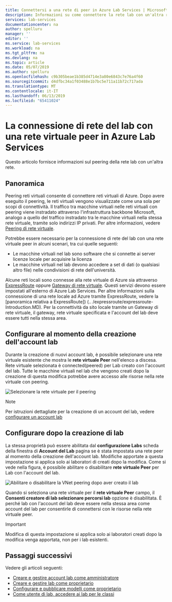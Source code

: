 ```yaml
---
title: Connettersi a una rete di peer in Azure Lab Services | Microsoft Docs
description: Informazioni su come connettere la rete lab con un'altra rete come peer. Ad esempio, è possibile connettere la rete di scuola/università in locale con la rete virtuale del Lab in Azure.
services: lab-services
documentationcenter: na
author: spelluru
manager: ''
editor: ''
ms.service: lab-services
ms.workload: na
ms.tgt_pltfrm: na
ms.devlang: na
ms.topic: article
ms.date: 05/07/2019
ms.author: spelluru
ms.openlocfilehash: c9b305beae1b385d4714e3a80e6843c7e76a4f60
ms.sourcegitcommit: d4dfbc34a1f03488e1b7bc5e711a11b72c717ada
ms.translationtype: MT
ms.contentlocale: it-IT
ms.lasthandoff: 06/13/2019
ms.locfileid: "65411024"
---
```

# <a name="connect-your-labs-network-with-a-peer-virtual-network-in-azure-lab-services"></a>La connessione di rete del lab con una rete virtuale peer in Azure Lab Services 
Questo articolo fornisce informazioni sul peering della rete lab con un'altra rete. 

## <a name="overview"></a>Panoramica
Peering reti virtuali consente di connettere reti virtuali di Azure. Dopo avere eseguito il peering, le reti virtuali vengono visualizzate come una sola per scopi di connettività. Il traffico tra macchine virtuali nelle reti virtuali con peering viene instradato attraverso l'infrastruttura backbone Microsoft, analogo a quello del traffico instradato tra le macchine virtuali nella stessa rete virtuale, tramite solo indirizzi IP privati. Per altre informazioni, vedere [Peering di rete virtuale](../../virtual-network/virtual-network-peering-overview.md).

Potrebbe essere necessario per la connessione di rete del lab con una rete virtuale peer in alcuni scenari, tra cui quelle seguenti:

- Le macchine virtuali nel lab sono software che si connette ai server licenze locale per acquisire la licenza
- Le macchine virtuali nel lab devono accedere a set di dati (o qualsiasi altro file) nelle condivisioni di rete dell'università. 

Alcune reti locali sono connesse alla rete virtuale di Azure sia attraverso [ExpressRoute](../../expressroute/expressroute-introduction.md) oppure [Gateway di rete virtuale](../../vpn-gateway/vpn-gateway-about-vpngateways.md). Questi servizi devono essere impostati all'esterno di Azure Lab Services. Per altre informazioni sulla connessione di una rete locale ad Azure tramite ExpressRoute, vedere la [panoramica relativa a ExpressRoute]) (.. /expressroute/expressroute-Introduction.MD). Per la connettività da sito locale tramite un Gateway di rete virtuale, il gateway, rete virtuale specificata e l'account del lab deve essere tutti nella stessa area.

## <a name="configure-at-the-time-of-lab-account-creation"></a>Configurare al momento della creazione dell'account lab
Durante la creazione di nuovi account lab, è possibile selezionare una rete virtuale esistente che mostra le **rete virtuale Peer** nell'elenco a discesa. Rete virtuale selezionata è connected(peered) per Lab creato con l'account del lab. Tutte le macchine virtuali nel lab che vengono creati dopo la creazione di questa modifica potrebbe avere accesso alle risorse nella rete virtuale con peering. 

![Selezionare la rete virtuale per il peering](../media/how-to-connect-peer-virtual-network/select-vnet-to-peer.png)

> [!NOTE]
> Per istruzioni dettagliate per la creazione di un account del lab, vedere [configurare un account lab](tutorial-setup-lab-account.md)


## <a name="configure-after-the-lab-is-created"></a>Configurare dopo la creazione di lab
La stessa proprietà può essere abilitata dal **configurazione Labs** scheda della finestra di **Account del Lab** pagina se è stata impostata una rete peer al momento della creazione dell'account lab. Modifiche apportate a questa impostazione si applica solo ai laboratori di creati dopo la modifica. Come si vede nella figura, è possibile abilitare o disabilitare **rete virtuale Peer** per Lab con l'account del lab. 

![Abilitare o disabilitare la VNet peering dopo aver creato il lab](../media/how-to-connect-peer-virtual-network/select-vnet-to-peer-existing-lab.png) 

Quando si seleziona una rete virtuale per il **rete virtuale Peer** campo, il **Consenti creatore di lab selezionare percorsi lab** opzione è disabilitata. È perché lab con l'account del lab deve essere nella stessa area come account del lab per consentirle di connettersi con le risorse nella rete virtuale peer. 

> [!IMPORTANT]
> Modifica di questa impostazione si applica solo ai laboratori creati dopo la modifica venga apportata, non per i lab esistenti. 


## <a name="next-steps"></a>Passaggi successivi
Vedere gli articoli seguenti:

- [Creare e gestire account lab come amministratore](how-to-manage-lab-accounts.md)
- [Creare e gestire lab come proprietario](how-to-manage-classroom-labs.md)
- [Configurare e pubblicare modelli come proprietario](how-to-create-manage-template.md)
- [Come utente di lab, accedere ai lab per le classi](how-to-use-classroom-lab.md)


